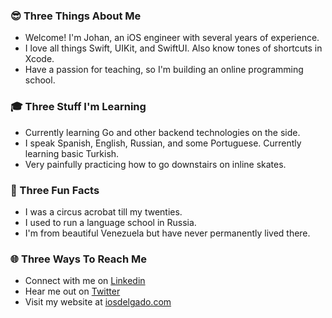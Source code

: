 ### 😎 Three Things About Me
* Welcome! I'm Johan, an iOS engineer with several years of experience.
* I love all things Swift, UIKit, and SwiftUI. Also know tones of shortcuts in Xcode.
* Have a passion for teaching, so I'm building an online programming school.

### 🎓 Three Stuff I'm Learning
* Currently learning Go and other backend technologies on the side.
* I speak Spanish, English, Russian, and some Portuguese. Currently learning basic Turkish.
* Very painfully practicing how to go downstairs on inline skates.

### 🤯 Three Fun Facts
* I was a circus acrobat till my twenties.
* I used to run a language school in Russia.
* I'm from beautiful Venezuela but have never permanently lived there.

### 🌐 Three Ways To Reach Me
* Connect with me on [Linkedin](https://www.linkedin.com/in/johandre/)
* Hear me out on [Twitter](https://twitter.com/iosdelgado)
* Visit my website at [iosdelgado.com](https://www.iosdelgado.com)
